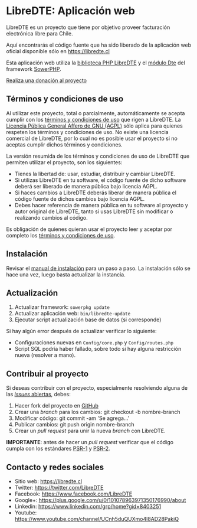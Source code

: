 LibreDTE: Aplicación web
========================

LibreDTE es un proyecto que tiene por objetivo proveer facturación electrónica
libre para Chile.

Aquí encontrarás el código fuente que ha sido liberado de la aplicación web
oficial disponible sólo en <https://libredte.cl>

Esta aplicación web utiliza la
[biblioteca PHP LibreDTE](https://github.com/LibreDTE/libredte-lib) y el
[módulo Dte](https://github.com/LibreDTE/libredte-modulo-Dte) del framework
[SowerPHP](http://sowerphp.org).

[Realiza una donación al proyecto](https://libredte.github.io/#donar)

Términos y condiciones de uso
-----------------------------

Al utilizar este proyecto, total o parcialmente, automáticamente se acepta
cumplir con los [términos y condiciones de uso](https://wiki.libredte.cl/doku.php/terminos)
que rigen a LibreDTE. La [Licencia Pública General Affero de GNU (AGPL)](https://raw.githubusercontent.com/LibreDTE/libredte-lib/master/COPYING)
sólo aplica para quienes respeten los términos y condiciones de uso. No existe
una licencia comercial de LibreDTE, por lo cual no es posible usar el proyecto
si no aceptas cumplir dichos términos y condiciones.

La versión resumida de los términos y condiciones de uso de LibreDTE que
permiten utilizar el proyecto, son los siguientes:

- Tienes la libertad de: usar, estudiar, distribuir y cambiar LibreDTE.
- Si utilizas LibreDTE en tu software, el código fuente de dicho software deberá
  ser liberado de manera pública bajo licencia AGPL.
- Si haces cambios a LibreDTE deberás liberar de manera pública el código fuente
  de dichos cambios bajo licencia AGPL.
- Debes hacer referencia de manera pública en tu software al proyecto y autor
  original de LibreDTE, tanto si usas LibreDTE sin modificar o realizando
  cambios al código.

Es obligación de quienes quieran usar el proyecto leer y aceptar por completo
los [términos y condiciones de uso](https://wiki.libredte.cl/doku.php/terminos).

Instalación
-----------

Revisar el [manual de instalación](https://github.com/LibreDTE/libredte-webapp/blob/master/INSTALL.md)
para un paso a paso. La instalación sólo se hace una vez, luego basta actualizar la instancia.

Actualización
-------------

1. Actualizar framework: `sowerpkg update`
2. Actualizar aplicación web: `bin/libredte-update`
3. Ejecutar script actualización base de datos (si corresponde)

Si hay algún error después de actualizar verificar lo siguiente:

- Configuraciones nuevas en `Config/core.php` y `Config/routes.php`
- Script SQL podría haber fallado, sobre todo si hay alguna restricción nueva (resolver a mano).

Contribuir al proyecto
----------------------

Si deseas contribuir con el proyecto, especialmente resolviendo alguna de las
[*issues* abiertas](https://github.com/LibreDTE/libredte-webapp/issues), debes:

1. Hacer fork del proyecto en [GitHub](https://github.com/LibreDTE/libredte-webapp)
2. Crear una *branch* para los cambios: git checkout -b nombre-branch
3. Modificar código: git commit -am 'Se agrega...'
4. Publicar cambios: git push origin nombre-branch
5. Crear un *pull request* para unir la nueva *branch* con LibreDTE.

**IMPORTANTE**: antes de hacer un *pull request* verificar que el código
cumpla con los estándares [PSR-1](http://www.php-fig.org/psr/psr-1)
y [PSR-2](http://www.php-fig.org/psr/psr-2).

Contacto y redes sociales
-------------------------

- Sitio web: <https://libredte.cl>
- Twitter: <https://twitter.com/LibreDTE>
- Facebook: <https://www.facebook.com/LibreDTE>
- Google+: <https://plus.google.com/u/0/101078963971350176990/about>
- Linkedin: <https://www.linkedin.com/grp/home?gid=8403251>
- Youtube: <https://www.youtube.com/channel/UCnh5duQUXmo4l8AD28PakiQ>

